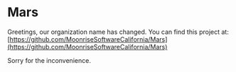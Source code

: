 # Mars

Greetings, our organization name has changed. You can find this project at: [https://github.com/MoonriseSoftwareCalifornia/Mars](https://github.com/MoonriseSoftwareCalifornia/Mars)

Sorry for the inconvenience.
